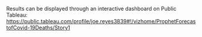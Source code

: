 Results can be displayed through an interactive dashboard on Public Tableau:
https://public.tableau.com/profile/joe.reyes3839#!/vizhome/ProphetForecastofCovid-19Deaths/Story1 
